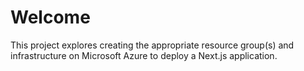 # Welcome

This project explores creating the appropriate resource group(s) and infrastructure on Microsoft Azure to deploy a Next.js application.
